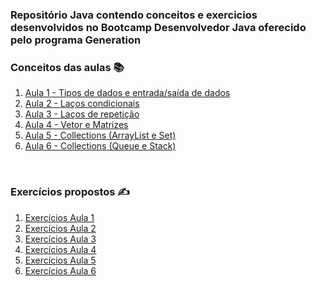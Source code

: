### Repositório Java contendo conceitos e exercicios desenvolvidos no Bootcamp Desenvolvedor Java oferecido pelo programa Generation

### Conceitos das aulas 📚
<ol dir="auto">
<li ::marker>
    <a href = " teste"> Aula 1 - Tipos de dados e entrada/saída de dados </a>
</li>
<li ::marker>
    <a href = " teste"> Aula 2 - Laços condicionais </a>
</li>
<li ::marker>
    <a href = " teste"> Aula 3 - Laços de repetição </a>
</li>
<li ::marker>
    <a href = " teste"> Aula 4 - Vetor e Matrizes </a>
</li>
<li ::marker>
    <a href = " teste"> Aula 5 - Collections (ArrayList e Set) </a>
</li>
<li ::marker>
    <a href = " teste"> Aula 6 - Collections (Queue e Stack) </a>
</li>
</ol>

<br>

### Exercícios propostos ✍️
<ol dir="auto">
<li ::marker>
    <a href = "https://github.com/mateuzu/Turma65_Generation/tree/main/src/aula1"> Exercícios Aula 1 </a>
</li>
<li ::marker>
    <a href = "https://github.com/mateuzu/Turma65_Generation/tree/main/src/aula2"> Exercícios Aula 2 </a>
</li>
<li ::marker>
    <a href = "https://github.com/mateuzu/Turma65_Generation/tree/main/src/aula3"> Exercícios Aula 3 </a>
</li>
<li ::marker>
    <a href = "https://github.com/mateuzu/Turma65_Generation/tree/main/src/aula4"> Exercícios Aula 4 </a>
</li>
<li ::marker>
    <a href = "https://github.com/mateuzu/Turma65_Generation/tree/main/src/aula5"> Exercícios Aula 5 </a>
</li>
<li ::marker>
    <a href = "https://github.com/mateuzu/Turma65_Generation/tree/main/src/aula6"> Exercícios Aula 6 </a>
</li>
</ol>
<div>

</div>


